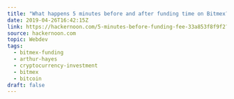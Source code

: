```yaml
---
title: "What happens 5 minutes before and after funding time on Bitmex?"
date: 2019-04-26T16:42:15Z
link: https://hackernoon.com/5-minutes-before-funding-fee-33a853f8f9f2?source=rss----3a8144eabfe3---4
source: hackernoon.com
topic: Webdev
tags:
  - bitmex-funding
  - arthur-hayes
  - cryptocurrency-investment
  - bitmex
  - bitcoin
draft: false
---
```

